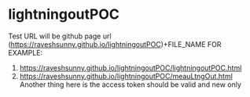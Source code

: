 # lightningoutPOC

Test URL will be github page url (https://raveshsunny.github.io/lightningoutPOC)+FILE_NAME
FOR EXAMPLE: 
1. https://raveshsunny.github.io/lightningoutPOC/lightningoutPOC.html
2. https://raveshsunny.github.io/lightningoutPOC/meauLtngOut.html
Another thing here is the access token should be valid and new only
